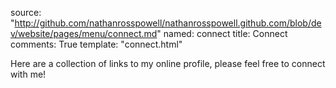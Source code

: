 source: "http://github.com/nathanrosspowell/nathanrosspowell.github.com/blob/dev/website/pages/menu/connect.md"
named: connect
title: Connect
comments: True
template: "connect.html"


Here are a collection of links to my online profile, please feel free to connect with me!
